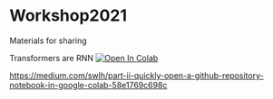 # Workshop2021
 Materials for sharing

Transformers are RNN [![Open In Colab](colab.research.google.com/assets/colab-badge.svg)](http://colab.research.google.com/github/patoalejor/Workshop2021/blob/main/Transformers_are_RNNs.ipynb)


https://medium.com/swlh/part-ii-quickly-open-a-github-repository-notebook-in-google-colab-58e1769c698c
